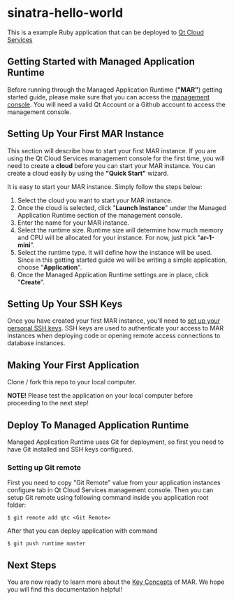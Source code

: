 sinatra-hello-world
===================

This is a example Ruby application that can be deployed to [Qt Cloud Services](https://www.qtcloudservices.com)

## Getting Started with Managed Application Runtime
Before running through the Managed Application Runtime (**"MAR"**) getting started guide, please make sure that you can access the [management console](https://console.qtcloudservices.com). You will need a valid Qt Account or a Github account to access the management console.

## Setting Up Your First MAR Instance
This section will describe how to start your first MAR instance. If you are using the Qt Cloud Services management console for the first time, you will need to create a **cloud** before you can start your MAR instance. You can create a cloud easily by using the **"Quick Start"** wizard.

It is easy to start your MAR instance. Simply follow the steps below:

1. Select the cloud you want to start your MAR instance.
2. Once the cloud is selected, click "**Launch Instance**" under the Managed Application Runtime section of the management console.
3. Enter the name for your MAR instance.
4. Select the runtime size. Runtime size will determine how much memory and CPU will be allocated for your instance. For now, just pick "**ar-1-mini**".
5. Select the runtime type. It will define how the instance will be used. Since in this getting started guide we will be writing a simple application, choose "**Application**".
6. Once the Managed Application Runtime settings are in place, click "**Create**".

## Setting Up Your SSH Keys
Once you have created your first MAR instance, you'll need to [set up your personal SSH keys](https://developer.qtcloudservices.com/mar/key-concepts/personal-ssh-keys). SSH keys are used to authenticate your access to MAR instances when deploying code or opening remote access connections to database instances.

## Making Your First Application
Clone / fork this repo to your local computer.

**NOTE!** Please test the application on your local computer before proceeding to the next step!

## Deploy To Managed Application Runtime

Managed Application Runtime uses Git for deployment, so first you need to have Git installed and SSH keys configured.

### Setting up Git remote

First you need to copy "Git Remote" value from your application instances configure tab in Qt Cloud Services management console.
Then you can setup Git remote using following command inside you application root folder:

```
$ git remote add qtc <Git Remote>
```

After that you can deploy application with command
```
$ git push runtime master
```

## Next Steps
You are now ready to learn more about the [Key Concepts](https://developer.qtcloudservices.com/mar/key-concepts) of MAR. We hope you will find this documentation helpful!
